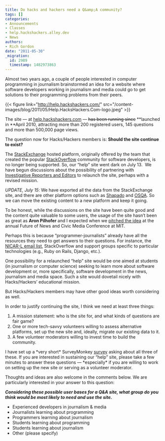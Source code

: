 ```yaml
---
title: Do hacks and hackers need a Q&amp;A community?
tags: []
categories:
- Announcements
- Classes
- help.hackshackers.alley.dev
- News
authors:
- Rich Gordon
date: "2011-05-30"
_migration:
  id: 2989
  timestamp: 1482973863
---
```


Almost two years ago, a couple of people interested in computer programming in journalism brainstormed an idea for a website where software developers working in journalism and media could go to get solutions to their programming problems from their peers.

{{< figure link="http://help.hackshackers.com/" src="/content-images/blog/2011/05/Help.HacksHackers.Com-logo.jpeg" >}}

The site &#8212; at [help.hackshackers.com][1] &#8212; <del>has been running since</del> **launched in **April 2010, attracting more than 200 registered users, 145 questions and more than 500,000 page views.

The question now for Hacks/Hackers members is: **Should the site continue to exist?**

The [StackExchange][2] hosted platform, originally offered by the team that created the popular [StackOverflow][3] community for software developers, is no longer being supported. So, our &#8220;help&#8221; site went dark on July 13.  We have begun discussions about the possibility of partnering with [Investigative Reporters and Editors][4] to relaunch the site, perhaps with a revised mission.

_UPDATE, July 15_: We have exported all the data from the StackExchange site, and there are other platform options such as [Shapado][5] and [OSQA][6]. So we can move the existing content to a new platform and keep it going.

To be honest, while the discussions on the site have been quite good and the content quite valuable to some users, the usage of the site hasn&#8217;t been as great as **Aron Pilhofer** and I expected when we [pitched the idea][7] at the annual Future of News and Civic Media Conference at MIT.

Perhaps this is because &#8220;programmer-journalists&#8221; already have all the resources they need to get answers to their questions. For instance, the [NICAR-L email list][8], StackOverflow and support groups specific to particular technologies (e.g., Ruby on Rails, Django, etc.).

One possibility for a relaunched &#8220;help&#8221; site would be one aimed at students (in journalism or computer science) seeking to learn more about software development or, more specifically, software development in the news, journalism and media space. Such a site would dovetail nicely with Hacks/Hackers&#8217; educational mission.

But Hacks/Hackers members may have other good ideas worth considering as well.

In order to justify continuing the site, I think we need at least three things:

  1. A mission statement: who is the site for, and what kinds of questions are fair game?
  2. One or more tech-savvy volunteers willing to assess alternative platforms, set up the new site and, ideally, migrate our existing data to it.
  3. A few volunteer moderators willing to invest time to build the community.

I have set up a \*very short\* SurveyMonkey [survey][9] asking about all three of these. If you are interested in sustaining our &#8220;help&#8221; site, please take a few minutes to answer these questions &#8212; \*especially\* if you are willing to work on setting up the new site or serving as a volunteer moderator.

Thoughts and ideas are also welcome in the comments below. We are particularly interested in your answer to this question:

_**Considering these possible user bases for a Q&A site, what group do you think would be most likely to need and use the site.**_

  * Experienced developers in journalism & media
  * Journalists learning about programming
  * Programmers learning about journalism
  * Students learning about programming
  * Students learning about journalism
  * Other (please specify)

 [1]: http://help.hackshackers.com
 [2]: http://stackexchange.com/
 [3]: http://stackoverflow.com/
 [4]: http://www.ire.org
 [5]: http://shapado.com/
 [6]: http://www.osqa.net
 [7]: http://civic.mit.edu/blog/andrew/knight-foundation-awards-5000-to-best-created-on-the-spot-projects
 [8]: http://www.ire.org/membership/subscribe/nicar-l.html
 [9]: http://www.surveymonkey.com/s/9K88WPP